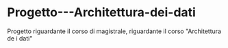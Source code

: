 # Progetto---Architettura-dei-dati
Progetto riguardante il corso di magistrale, riguardante il corso "Architettura de i dati"
